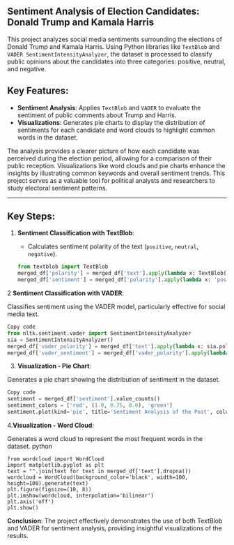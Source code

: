 ## Sentiment Analysis of Election Candidates: Donald Trump and Kamala Harris

This project analyzes social media sentiments surrounding the elections of Donald Trump and Kamala Harris. Using Python libraries like `TextBlob` and `VADER SentimentIntensityAnalyzer`, the dataset is processed to classify public opinions about the candidates into three categories: positive, neutral, and negative.

## Key Features:
- **Sentiment Analysis**: Applies `TextBlob` and `VADER` to evaluate the sentiment of public comments about Trump and Harris.
- **Visualizations**: Generates pie charts to display the distribution of sentiments for each candidate and word clouds to highlight common words in the dataset.

The analysis provides a clearer picture of how each candidate was perceived during the election period, allowing for a comparison of their public reception. Visualizations like word clouds and pie charts enhance the insights by illustrating common keywords and overall sentiment trends. This project serves as a valuable tool for political analysts and researchers to study electoral sentiment patterns.
****************************************************************************************
## Key Steps:

1. **Sentiment Classification with TextBlob**:
   - Calculates sentiment polarity of the text (`positive`, `neutral`, `negative`).
   
   ```python
   from textblob import TextBlob
   merged_df['polarity'] = merged_df['text'].apply(lambda x: TextBlob(str(x)).sentiment.polarity)
   merged_df['sentiment'] = merged_df['polarity'].apply(lambda x: 'positive' if x > 0 else ('neutral' if x == 0 else 'negative'))
2 **Sentiment Classification with VADER**:

Classifies sentiment using the VADER model, particularly effective for social media text.
 ```python
Copy code
from nltk.sentiment.vader import SentimentIntensityAnalyzer
sia = SentimentIntensityAnalyzer()
merged_df['vader_polarity'] = merged_df['text'].apply(lambda x: sia.polarity_scores(str(x))['compound'])
merged_df['vader_sentiment'] = merged_df['vader_polarity'].apply(lambda x: 'positive' if x > 0.25 else ('neutral' if -0.25 <= x <= 0.25 else 'negative'))
 ```
3. **Visualization - Pie Chart**:

Generates a pie chart showing the distribution of sentiment in the dataset.
 ```python
Copy code
sentiment = merged_df['sentiment'].value_counts()
sentiment_colors = ['red', (1.0, 0.75, 0.0), 'green']
sentiment.plot(kind='pie', title='Sentiment Analysis of the Post', colors=sentiment_colors, autopct='%1.1f%%', wedgeprops=dict(width=0.6))
 ```
4.**Visualization - Word Cloud**:

Generates a word cloud to represent the most frequent words in the dataset.
python
 ```
from wordcloud import WordCloud
import matplotlib.pyplot as plt
text = "".join(text for text in merged_df['text'].dropna())
wordcloud = WordCloud(background_color='black', width=100, height=100).generate(text)
plt.figure(figsize=(10, 8))
plt.imshow(wordcloud, interpolation='bilinear')
plt.axis('off')
plt.show()
 ```
**Conclusion**:
The project effectively demonstrates the use of both TextBlob and VADER for sentiment analysis, providing insightful visualizations of the results.
